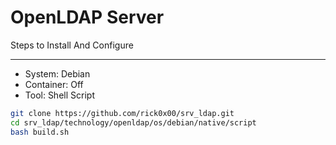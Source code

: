 # OpenLDAP Server

Steps to Install And Configure

---

- System: Debian
- Container: Off
- Tool: Shell Script

```bash
git clone https://github.com/rick0x00/srv_ldap.git
cd srv_ldap/technology/openldap/os/debian/native/script
bash build.sh
```
